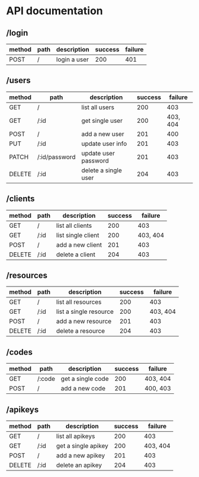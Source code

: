 # API documentation

## /login

| method | path | description | success | failure |
|--------|------|-------------|---------|---------|
| POST   | /    | login a user | 200    | 401 |

## /users

| method | path | description | success | failure |
|--------|------|-------------|---------|---------|
| GET    | /    | list all users | 200 | 403 |
| GET    | /:id | get single user| 200 | 403, 404 |
| POST   | /    | add a new user | 201 | 400 |
| PUT    | /:id | update user info | 201 | 403 |
| PATCH  | /:id/password | update user password | 201 | 403 |
| DELETE | /:id | delete a single user | 204 | 403 |

## /clients

| method | path | description | success | failure |
|--------|------|-------------|---------|---------|
| GET    | /    | list all clients | 200 | 403 |
| GET    | /:id | list single client | 200 | 403, 404 |
| POST   | /    | add a new client   | 201 | 403 |
| DELETE | /:id | delete a client    | 204 | 403 |

## /resources

| method | path | description | success | failure |
|--------|------|-------------|---------|---------|
| GET    | /    | list all resources | 200 | 403 |
| GET    | /:id | list a single resource | 200 | 403, 404 |
| POST   | /    | add a new resource | 201 | 403 |
| DELETE | /:id | delete a resource | 204 | 403 |

## /codes

| method | path | description | success | failure |
|--------|------|-------------|---------|---------|
| GET    | /:code | get a single code | 200 | 403, 404 |
| POST   | /    | add a new code | 201 | 400, 403 |

## /apikeys

| method | path | description | success | failure |
|--------|------|-------------|---------|---------|
| GET    | /    | list all apikeys | 200 | 403 |
| GET    | /:id | get a single apikey | 200 | 403, 404 |
| POST   | /    | add a new apikey | 201 | 403 |
| DELETE | /:id | delete an apikey | 204 | 403 |
